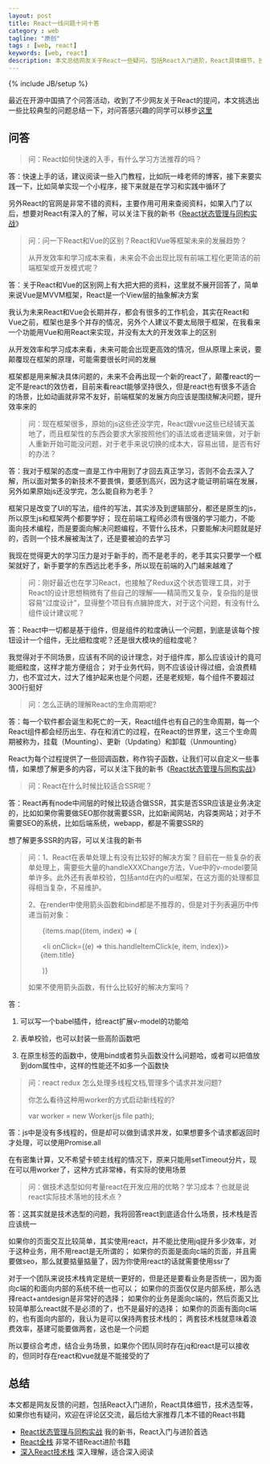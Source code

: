 ```yaml
---
layout: post
title: React一线问题十问十答
category : web
tagline: "原创"
tags : [web, react]
keywords: [web, react]
description: 本文总结网友关于React一些疑问，包括React入门进阶，React具体细节，技术选型等
---
```

{% include JB/setup %}

最近在开源中国搞了个问答活动，收到了不少网友关于React的提问，本文挑选出一些比较典型的问题总结一下，对问答感兴趣的同学可以移步[这里](https://www.oschina.net/question/2720166_2285981)

## 问答

> 问：React如何快速的入手，有什么学习方法推荐的吗？

答：快速上手的话，建议阅读一些入门教程，比如阮一峰老师的博客，接下来要实践一下，比如简单实现一个小程序，接下来就是在学习和实践中循环了

另外React的官网是非常不错的资料，主要作用可用来查阅资料，如果入门了以后，想要对React有深入的了解，可以关注下我的新书《[React状态管理与同构实战][book]》

> 问：问一下React和Vue的区别？React和Vue等框架未来的发展趋势？
>
> 从开发效率和学习成本来看，未来会不会出现比现有前端工程化更简洁的前端框架或开发模式呢？

答：关于React和Vue的区别网上有大把大把的资料，这里就不展开回答了，简单来说Vue是MVVM框架，React是一个View层的抽象解决方案

我认为未来React和Vue会长期并存，都会有很多的工作机会，其实在React和Vue之前，框架也是多个并存的情况，另外个人建议不要太局限于框架，在我看来一个功能用Vue和用React来实现，并没有太大的开发效率上的区别

从开发效率和学习成本来看，未来可能会出现更高效的情况，但从原理上来说，要颠覆现在框架的原理，可能需要很长时间的发展

框架都是用来解决具体问题的，未来不会再出现一个新的react了，颠覆react的一定不是react的效仿者，目前来看react能够坚持很久，但是react也有很多不适合的场景，比如动画就非常不友好，前端框架的发展方向应该是围绕解决问题，提升效率来的

> 问：现在框架很多，原始的js这些还没学完，React跟vue这些已经铺天盖地了，而且框架性的东西会要求大家按照他们的语法或者逻辑来做，对于新人重新开始可能没问题，对于老手来说切换的成本大，容易出错，是否有好的办法？

答：我对于框架的态度一直是工作中用到了才回去真正学习，否则不会去深入了解，所以面对繁多的新技术不要畏惧，要感到高兴，因为这才能证明前端在发展，另外如果原始js还没学完，怎么能自称为老手？

框架只是改变了UI的写法，组件的写法，其实涉及到逻辑部分，都还是原生的js，所以原生js和框架两个都要学好；
现在前端工程师必须有很强的学习能力，不能面向技术编程，而是要面向解决问题编程，不管什么技术，只要能解决问题就是好的，否则一个技术展被淘汰了，还是要被迫的去学习

我现在觉得更大的学习压力是对于新手的，而不是老手的，老手其实只要学一个框架就好了，新手要学的东西远比老手多，所以现在前端的入门越来越难了

> 问：刚好最近也在学习React，也接触了Redux这个状态管理工具，对于React的设计思想稍微有了些自己的理解——精简而又复杂，复杂指的是很容易“过度设计”，显得整个项目有点臃肿庞大，对于这个问题，有没有什么组件设计建议呢？

答：React中一切都是基于组件，但是组件的粒度确认一个问题，到底是该每个按钮设计一个组件，无比细粒度呢？还是很大模块的组粒度呢？

我觉得对于不同场景，应该有不同的设计理念，对于组件库，那么应该设计的竟可能细粒度，这样才能方便组合；
对于业务代码，则不应该设计得过细，会浪费精力，也不宜过大，过大了维护起来也是个问题，还是老规矩，每个组件不要超过300行挺好

> 问：怎么正确的理解React的生命周期呢?

答：每一个软件都会诞生和死亡的一天，React组件也有自己的生命周期，每一个React组件都会经历出生、存在和消亡的过程，在React的世界里，这三个生命周期被称为，挂载（Mounting）、更新（Updating）和卸载（Unmounting）

React为每个过程提供了一些回调函数，称作钩子函数，让我们可以自定义一些事情，如果想了解更多的内容，可以关注下我的新书《[React状态管理与同构实战][book]》

> 问：React在什么时候比较适合SSR呢？

答：React再有node中间层的时候比较适合做SSR，其实是否SSR应该是业务决定的，比如如果你需要做SEO那你就需要SSR，比如新闻网站，内容类网站；对于不需要SEO的系统，比如后端系统，webapp，都是不需要SSR的

想了解更多SSR的内容，可以关注我的新书

> 问：1、React在表单处理上有没有比较好的解决方案？目前在一些复杂的表单处理上，需要些大量的handleXXXChange方法，Vue中的v-model要简单许多。此外还有表单校验，包括antd在内的ui框架，在这方面的处理都显得相当复杂，不易维护。
>
> 2、在render中使用箭头函数和bind都是不推荐的，但是对于列表遍历中传递当前对象：
>
> <ul>
>
> ​    {items.map((item, index) => (
>
> ​        <li onClick={(e) => this.handleItemClick(e, item, index)}>{item.title}</li>
>
> ​    )}
>
> </ul>
>
> 如果不使用箭头函数，有什么比较好的解决方案吗？

答：

1. 可以写一个babel插件，给react扩展v-model的功能哈

2. 表单校验，也可以封装一些高阶函数吧
3. 在原生标签的函数中，使用bind或者剪头函数没什么问题哈，或者可以把值放到dom属性中，这样的性能还不如多一个函数快

> 问：react redux 怎么处理多线程文档,管理多个请求并发问题?
>
> 你怎么看待这种用worker的方式启动新线程的? 
>
> var worker = new Worker(js file path);

答：js中是没有多线程的，但是却可以做到请求并发，如果想要多个请求都返回时才处理，可以使用Promise.all 

在有密集计算，又不希望卡顿主线程的情况下，原来只能用setTimeout分片，现在可以用worker了，这种方式非常棒，有实际的使用场景

> 问：做技术选型如何考量react在开发应用的优略？学习成本？也就是说react实际技术落地的技术点？

答：这其实就是技术选型的问题，我将回答react到底适合什么场景，技术栈是否应该统一

如果你的页面交互比较简单，其实使用react，并不能比使用jq提升多少效率，对于这种业务，用不用react是无所谓的；
如果你的页面是面向c端的页面，并且需要做seo，那么就要掂量掂量了，因为你使用react的话就需要使用ssr了

对于一个团队来说技术栈肯定是统一更好的，但是还是要看业务是否统一，因为面向c端的和面向内部的系统不统一也可以；
如果你的页面仅仅是内部系统，那么选择react+antdesign是非常好的选择；
如果你的业务是面向c端的，然后页面又比较简单那么react就不是必须的了，也不是最好的选择；
如果你的页面有面向c端的，也有面向内部的，我认为是可以保持两套技术栈的；
两套技术栈就意味着浪费效率，基建可能要做两套，这也是一个问题

所以要综合考虑，结合业务场景，如果你个团队同时存在jq和react是可以接收的，但同时存在react和vue就是不能接受的了

## 总结

本文都是网友反馈的问题，包括React入门进阶，React具体细节，技术选型等，如果你也有疑问，欢迎在评论区交流，最后给大家推荐几本不错的React书籍

- [React状态管理与同构实战][book] 我的新书，React入门与进阶首选
- [React全栈](https://amazon.cn/gp/product/B01MF8VAAR/ref=as_li_qf_asin_il_tl?ie=UTF8&tag=yanhaijing-23&creative=3200&linkCode=as2&creativeASIN=B01MF8VAAR&linkId=9bf42b4afa4afe15d2942840b492d21a) 非常不错React进阶书籍
- [深入React技术栈](https://amazon.cn/gp/product/B01MQIE77V/ref=as_li_qf_asin_il_tl?ie=UTF8&tag=yanhaijing-23&creative=3200&linkCode=as2&creativeASIN=B01MQIE77V&linkId=54e36a194a1cb98d87bd37d6170aa5b7) 深入理解，适合深入阅读

[book]: https://item.jd.com/12403508.html

